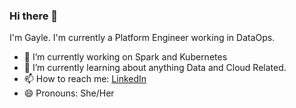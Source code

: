### Hi there 👋

I'm Gayle. 
I'm currently a Platform Engineer working in DataOps. 
- 🔭 I’m currently working on Spark and Kubernetes
- 🌱 I’m currently learning about anything Data and Cloud Related.
- 📫 How to reach me: [LinkedIn](https://www.linkedin.com/in/gayletan0)
- 😄 Pronouns: She/Her

<!--<a href="https://app.daily.dev/flowy0"><img src="https://api.daily.dev/devcards/c3773674d6cd4ee5985016be999a41b5.png?r=yae" width="400" alt="Gayle's Dev Card"/></a>
-->

<!--
**flowy0/flowy0** is a ✨ _special_ ✨ repository because its `README.md` (this file) appears on your GitHub profile.

Here are some ideas to get you started:

- 🔭 I’m currently working on ...
- 🌱 I’m currently learning ...
- 👯 I’m looking to collaborate on ...
- 🤔 I’m looking for help with ...
- 💬 Ask me about ...
- 📫 How to reach me: ...
- 😄 Pronouns: ...
- ⚡ Fun fact: ...
-->
